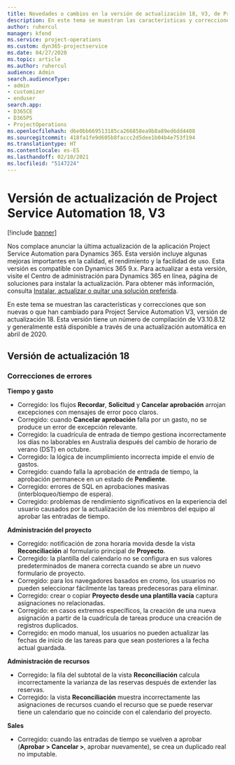```yaml
---
title: Novedades o cambios en la versión de actualización 18, V3, de Project Service Automation
description: En este tema se muestran las características y correcciones que están disponibles en la versión de actualización 18, V3, de Project Service Automation.
author: ruhercul
manager: kfend
ms.service: project-operations
ms.custom: dyn365-projectservice
ms.date: 04/27/2020
ms.topic: article
ms.author: ruhercul
audience: Admin
search.audienceType:
- admin
- customizer
- enduser
search.app:
- D365CE
- D365PS
- ProjectOperations
ms.openlocfilehash: d6e0bb669513185ca266858ea9b8a89ed6dd4408
ms.sourcegitcommit: 418fa1fe9d605b8faccc2d5dee1b04b4e753f194
ms.translationtype: HT
ms.contentlocale: es-ES
ms.lasthandoff: 02/10/2021
ms.locfileid: "5147224"
---
```

# <a name="project-service-automation-update-release-18-v3"></a>Versión de actualización de Project Service Automation 18, V3

[!include [banner](../includes/psa-now-project-operations.md)]

Nos complace anunciar la última actualización de la aplicación Project Service Automation para Dynamics 365. Esta versión incluye algunas mejoras importantes en la calidad, el rendimiento y la facilidad de uso. Esta versión es compatible con Dynamics 365 9.x. Para actualizar a esta versión, visite el Centro de administración para Dynamics 365 en línea, página de soluciones para instalar la actualización. Para obtener más información, consulta [Instalar, actualizar o quitar una solución preferida](https://docs.microsoft.com/power-platform/admin/install-remove-preferred-solution).

En este tema se muestran las características y correcciones que son nuevas o que han cambiado para Project Service Automation V3, versión de actualización 18. Esta versión tiene un número de compilación de V3.10.8.12 y generalmente está disponible a través de una actualización automática en abril de 2020.

## <a name="update-release-18"></a>Versión de actualización 18

### <a name="bug-fixes"></a>Correcciones de errores

**Tiempo y gasto**

- Corregido: los flujos **Recordar**, **Solicitud** y **Cancelar aprobación** arrojan excepciones con mensajes de error poco claros.
- Corregido: cuando **Cancelar aprobación** falla por un gasto, no se produce un error de excepción relevante.
- Corregido: la cuadrícula de entrada de tiempo gestiona incorrectamente los días no laborables en Australia después del cambio de horario de verano (DST) en octubre.
- Corregido: la lógica de incumplimiento incorrecta impide el envío de gastos.
- Corregido: cuando falla la aprobación de entrada de tiempo, la aprobación permanece en un estado de **Pendiente**.
- Corregido: errores de SQL en aprobaciones masivas (interbloqueo/tiempo de espera).
- Corregido: problemas de rendimiento significativos en la experiencia del usuario causados por la actualización de los miembros del equipo al aprobar las entradas de tiempo.

**Administración del proyecto**

- Corregido: notificación de zona horaria movida desde la vista **Reconciliación** al formulario principal de **Proyecto**.
- Corregido: la plantilla del calendario no se configura en sus valores predeterminados de manera correcta cuando se abre un nuevo formulario de proyecto.
- Corregido: para los navegadores basados en cromo, los usuarios no pueden seleccionar fácilmente las tareas predecesoras para eliminar.
- Corregido: crear o copiar **Proyecto desde una plantilla vacía** captura asignaciones no relacionadas.
- Corregido: en casos extremos específicos, la creación de una nueva asignación a partir de la cuadrícula de tareas produce una creación de registros duplicados.
- Corregido: en modo manual, los usuarios no pueden actualizar las fechas de inicio de las tareas para que sean posteriores a la fecha actual guardada.

**Administración de recursos**

- Corregido: la fila del subtotal de la vista **Reconciliación** calcula incorrectamente la varianza de las reservas después de extender las reservas.
- Corregido: la vista **Reconciliación** muestra incorrectamente las asignaciones de recursos cuando el recurso que se puede reservar tiene un calendario que no coincide con el calendario del proyecto.

**Sales**

- Corregido: cuando las entradas de tiempo se vuelven a aprobar (**Aprobar > Cancelar >**, aprobar nuevamente), se crea un duplicado real no imputable.
